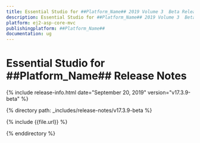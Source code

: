 ```yaml
---
title: Essential Studio for ##Platform_Name## 2019 Volume 3  Beta Release Release Notes  
description: Essential Studio for ##Platform_Name## 2019 Volume 3  Beta Release Release Notes  
platform: ej2-asp-core-mvc
publishingplatform: ##Platform_Name##
documentation: ug
---
```


# Essential Studio for  ##Platform_Name##  Release Notes  

{% include release-info.html date="September 20, 2019"   version="v17.3.9-beta"  %} 

{% directory path: _includes/release-notes/v17.3.9-beta %}

{% include {{file.url}} %}

{% enddirectory %}
